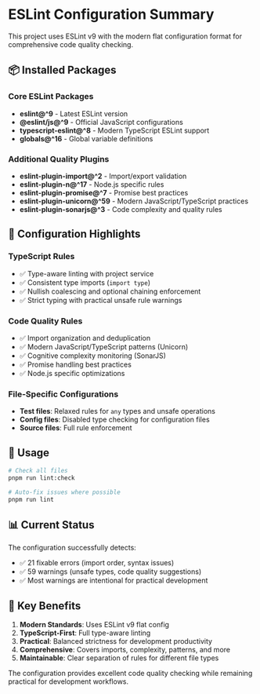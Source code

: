 # ESLint Configuration Summary

This project uses ESLint v9 with the modern flat configuration format for comprehensive code quality checking.

## 📦 Installed Packages

### Core ESLint Packages
- **eslint@^9** - Latest ESLint version
- **@eslint/js@^9** - Official JavaScript configurations
- **typescript-eslint@^8** - Modern TypeScript ESLint support
- **globals@^16** - Global variable definitions

### Additional Quality Plugins
- **eslint-plugin-import@^2** - Import/export validation
- **eslint-plugin-n@^17** - Node.js specific rules  
- **eslint-plugin-promise@^7** - Promise best practices
- **eslint-plugin-unicorn@^59** - Modern JavaScript/TypeScript practices
- **eslint-plugin-sonarjs@^3** - Code complexity and quality rules

## 🎯 Configuration Highlights

### TypeScript Rules
- ✅ Type-aware linting with project service
- ✅ Consistent type imports (`import type`)
- ✅ Nullish coalescing and optional chaining enforcement
- ✅ Strict typing with practical unsafe rule warnings

### Code Quality Rules
- ✅ Import organization and deduplication
- ✅ Modern JavaScript/TypeScript patterns (Unicorn)
- ✅ Cognitive complexity monitoring (SonarJS)
- ✅ Promise handling best practices
- ✅ Node.js specific optimizations

### File-Specific Configurations
- **Test files**: Relaxed rules for `any` types and unsafe operations
- **Config files**: Disabled type checking for configuration files
- **Source files**: Full rule enforcement

## 🚀 Usage

```bash
# Check all files
pnpm run lint:check

# Auto-fix issues where possible
pnpm run lint
```

## 📊 Current Status

The configuration successfully detects:
- ✅ 21 fixable errors (import order, syntax issues)
- ✅ 59 warnings (unsafe types, code quality suggestions)
- ✅ Most warnings are intentional for practical development

## 🔧 Key Benefits

1. **Modern Standards**: Uses ESLint v9 flat config
2. **TypeScript-First**: Full type-aware linting
3. **Practical**: Balanced strictness for development productivity
4. **Comprehensive**: Covers imports, complexity, patterns, and more
5. **Maintainable**: Clear separation of rules for different file types

The configuration provides excellent code quality checking while remaining practical for development workflows.